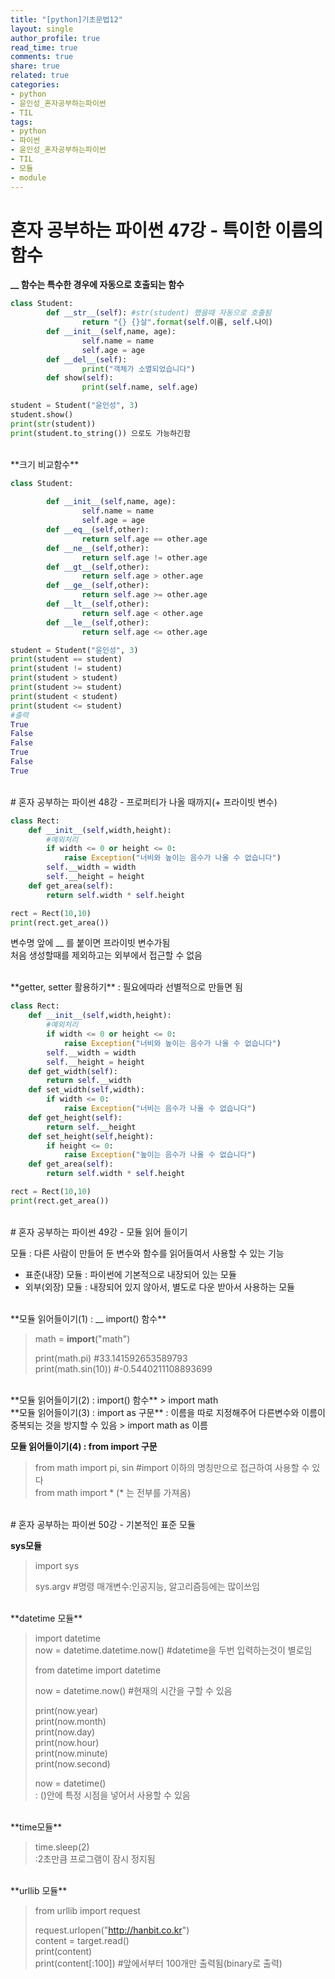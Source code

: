 ```yaml
---
title: "[python]기초문법12"
layout: single
author_profile: true
read_time: true
comments: true
share: true
related: true
categories:
- python
- 윤인성_혼자공부하는파이썬
- TIL
tags:
- python
- 파이썬
- 윤인성_혼자공부하는파이썬
- TIL
- 모듈
- module
---
```


# 혼자 공부하는 파이썬 47강 - 특이한 이름의 함수

**__ 함수는 특수한 경우에 자동으로 호출되는 함수**

```python
class Student:
        def __str__(self): #str(student) 했을때 자동으로 호출됨
                return "{} {}살".format(self.이름, self.나이)
        def __init__(self,name, age): 
                self.name = name
                self.age = age
        def __del__(self):
                print("객체가 소멸되었습니다")
        def show(self):
                print(self.name, self.age)

student = Student("윤인성", 3)
student.show()
print(str(student))
print(student.to_string()) 으로도 가능하긴함
```

<br/>
**크기 비교함수**

```python
class Student:
        
        def __init__(self,name, age): 
                self.name = name
                self.age = age
        def __eq__(self,other):
                return self.age == other.age
        def __ne__(self,other):
                return self.age != other.age
        def __gt__(self,other):
                return self.age > other.age
        def __ge__(self,other):
                return self.age >= other.age
        def __lt__(self,other):
                return self.age < other.age
        def __le__(self,other):
                return self.age <= other.age

student = Student("윤인성", 3)
print(student == student)
print(student != student)
print(student > student)
print(student >= student)
print(student < student)
print(student <= student)
#출력
True
False
False
True
False
True
```
<br/>
# 혼자 공부하는 파이썬 48강 - 프로퍼티가 나올 때까지(+ 프라이빗 변수)

```python
class Rect:
    def __init__(self,width,height):
        #예외처리
        if width <= 0 or height <= 0:
            raise Exception("너비와 높이는 음수가 나올 수 없습니다")
        self.__width = width
        self.__height = height
    def get_area(self):
        return self.width * self.height

rect = Rect(10,10)
print(rect.get_area())
```

변수명 앞에 __ 를 붙이면 프라이빗 변수가됨   
처음 생성할때를 제외하고는 외부에서 접근할 수 없음   

<br/>
**getter, setter 활용하기**   
: 필요에따라 선별적으로 만들면 됨   

```python
class Rect:
    def __init__(self,width,height):
        #예외처리
        if width <= 0 or height <= 0:
            raise Exception("너비와 높이는 음수가 나올 수 없습니다")
        self.__width = width
        self.__height = height
    def get_width(self):
        return self.__width
    def set_width(self,width):
        if width <= 0:
            raise Exception("너비는 음수가 나올 수 없습니다")
    def get_height(self):
        return self.__height
    def set_height(self,height):
        if height <= 0:
            raise Exception("높이는 음수가 나올 수 없습니다")
    def get_area(self):
        return self.width * self.height

rect = Rect(10,10)
print(rect.get_area())
```

<br/>
# 혼자 공부하는 파이썬 49강 - 모듈 읽어 들이기

모듈 : 다른 사람이 만들어 둔 변수와 함수를 읽어들여서 사용할 수 있는 기능   
   
*  표준(내장) 모듈 :  파이썬에 기본적으로 내장되어 있는 모듈
*  외부(외장) 모듈 :  내장되어 있지 않아서, 별도로 다운 받아서 사용하는 모듈
<br/>
**모듈 읽어들이기(1) : __ import() 함수**   

> math = __import__("math")   
> 
> print(math.pi) #33.141592653589793   
> print(math.sin(10)) #-0.5440211108893699   

<br/>
**모듈 읽어들이기(2) :  import() 함수**   
> import math   

<br/>
**모듈 읽어들이기(3) :  import as 구문**   
: 이름을 따로 지정해주어 다른변수와 이름이 중복되는 것을 방지할 수 있음   
> import math as 이름   

**모듈 읽어들이기(4) :  from import 구문**   

> from math import pi, sin  #import 이하의 명칭만으로 접근하여 사용할 수 있다   
> from math import * (* 는 전부를 가져옴)   
 <br/>
# 혼자 공부하는 파이썬 50강 - 기본적인 표준 모듈

**sys모듈**   
> import sys   
> 
> sys.argv #명령 매개변수:인공지능, 알고리즘등에는 많이쓰임   

<br/>
**datetime 모듈**   

> import datetime   
> now = datetime.datetime.now() #datetime을 두번 입력하는것이 별로임   
>    
> from datetime import datetime   
>    
> now = datetime.now() #현재의 시간을 구할 수 있음   
>    
> print(now.year)   
> print(now.month)   
> print(now.day)   
> print(now.hour)   
> print(now.minute)   
> print(now.second)   
>    
> now = datetime()   
> : ()안에 특정 시점을 넣어서 사용할 수 있음   

<br/>
**time모듈**

> time.sleep(2)   
> :2초만큼 프로그램이 잠시 정지됨   

<br/>
**urllib 모듈**   

> from urllib import request   
>    
> request.urlopen("http://hanbit.co.kr")   
> content = target.read()   
> print(content)   
> print(content[:100]) #앞에서부터 100개만 출력됨(binary로 출력)